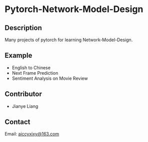 # Pytorch-Network-Model-Design

## Description

Many projects of pytorch for learning Network-Model-Design.

## Example

* English to Chinese
* Next Frame Prediction
* Sentiment Analysis on Movie Review

## Contributor

* Jianye Liang

## Contact

Email: aiccyxixy@163.com